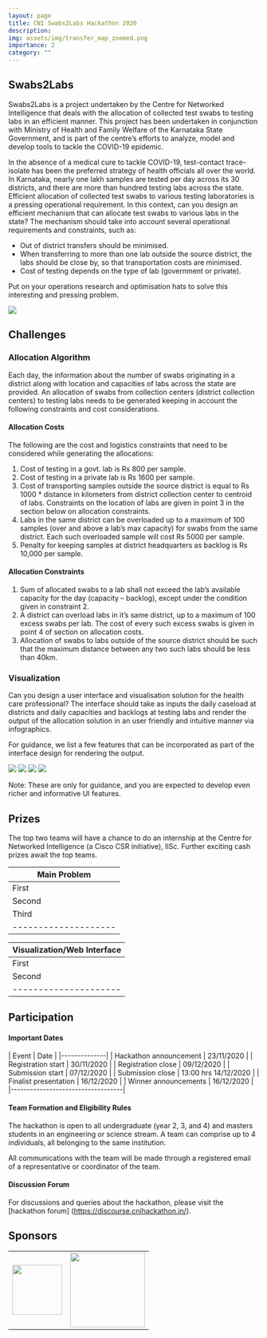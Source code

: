 ```yaml
---
layout: page
title: CNI Swabs2Labs Hackathon 2020
description:
img: assets/img/transfer_map_zoomed.png
importance: 2
category: ""
---
```



## Swabs2Labs
Swabs2Labs is a project undertaken by the Centre for Networked Intelligence that deals with the allocation of collected test swabs to testing labs in an efficient manner. This project has been undertaken in conjunction with Ministry of Health and Family Welfare of the Karnataka State Government, and is part of the centre’s efforts to analyze, model and develop tools to tackle the COVID-19 epidemic.

In the absence of a medical cure to tackle COVID-19, test-contact trace-isolate has been the preferred strategy of health officials all over the world. In Karnataka, nearly one lakh samples are tested per day across its 30 districts, and there are more than hundred testing labs across the state. Efficient allocation of collected test swabs to various testing laboratories is a pressing operational requirement. In this context, can you design an efficient mechanism that can allocate test swabs to various labs in the state? The mechanism should take into account several operational requirements and constraints, such as:
- Out of district transfers should be minimised.
- When transferring to more than one lab outside the source district, the labs should be close by, so that transportation costs are minimised.
- Cost of testing depends on the type of lab (government or private).

Put on your operations research and optimisation hats to solve this interesting and pressing problem.

<img src="{{ site.url }}{{ site.baseurl }}/assets/img/transfer_map_zoomed.png">

## Challenges

### Allocation Algorithm
Each day, the information about the number of swabs originating in a district along with location and capacities of labs across the state are provided. An allocation of swabs from collection centers (district collection centers) to testing labs needs to be generated keeping in account the following constraints and cost considerations.

#### Allocation Costs
The following are the cost and logistics constraints that need to be considered while generating the allocations:
1. Cost of testing in a govt. lab is Rs 800 per sample.
1. Cost of testing in a private lab is Rs 1600 per sample.
1. Cost of transporting samples outside the source district is equal to Rs 1000 * distance in kilometers from district collection center to centroid of labs. Constraints on the location of labs are given in point 3 in the section below on allocation constraints.
1. Labs in the same district can be overloaded up to a maximum of 100 samples (over and above a lab’s max capacity) for swabs from the same district. Each such overloaded sample will cost Rs 5000 per sample.
1. Penalty for keeping samples at district headquarters as backlog is Rs 10,000 per sample.

#### Allocation Constraints
1. Sum of allocated swabs to a lab shall not exceed the lab’s available capacity for the day (capacity – backlog), except under the condition given in constraint 2.
1. A district can overload labs in it’s same district, up to a maximum of 100 excess swabs per lab. The cost of every such excess swabs is given in point 4 of section on allocation costs.
1. Allocation of swabs to labs outside of the source district should be such that the maximum distance between any two such labs should be less than 40km.

### Visualization
Can you design a user interface and visualisation solution for the health care professional? The interface should take as inputs the daily caseload at districts and daily capacities and backlogs at testing labs and render the output of the allocation solution in an user friendly and intuitive manner via infographics. 

For guidance, we list a few features that can be incorporated as part of the interface design for rendering the output.

<img src="https://lh3.googleusercontent.com/DXGLGIEoVbFqPa-E9sFERzumIgyUiV-KXJwRzt9IANVHZ6PNQG9SBsSiXHeuX_cadNI5rb1MwqrgKdYBsLxm0BT82cppBXZiR42Z-KhFTbzms2Lyr-QnPItBiGGBEVvSTh2dBtCx">
<img src="https://lh5.googleusercontent.com/UkKxj2wtB2CSd879cQ8Yt3PMC6seuzyRaNJKaa-i9-IJv51pAO805E1hVkthiVJowaMqFdO2ucxJFv4peVIzABMljrjfAeU-vzwFPQgVT3eDTulM-aJ5gBRup5oGnn5Zl3U8d1qe">
<img src="https://lh3.googleusercontent.com/ywPtZeorkrKnD1QgMw-D1aZjwKyLbknF6pdKJNO1jJopJGjOpPcB7zh4vvfMFt0bCBFiSFMJqf2O0GQicBWCz9SUtpaemKOqs6xG7v4j_Xjk2C_8FU3LP7WtT6llanbhxx1Ihtt8">
<img src="https://lh6.googleusercontent.com/M-JlJIIPCa94a-uhJrUmFUfrkRrGK-jtdOhaG7rqtm1np4VYFr12FmNUEpJTS-goxTfv0CkwHZvhhHBIHv0c8u8ppjYRH0sna2c6Ni2Y21eyqKSwH_QNbaT8NamtA4LP23j_DHX6">

Note: These are only for guidance, and you are expected to develop even richer and informative UI features. 

## Prizes
The top two teams will have a chance to do an internship at the Centre for Networked Intelligence (a Cisco CSR initiative), IISc. Further exciting cash prizes await the top teams.

| Main Problem |
|--------------|
| First | Rs. 50,000 |
| Second | Rs. Rs. 30,000 |
| Third | Rs. 20,000 |
|--------------------|

| Visualization/Web Interface |
|-----------------------------|
| First | Rs. 30,000 |
| Second | Rs. 20,000 |
|---------------------|

## Participation

#### Important Dates

| Event | Date |
|--------------|
| Hackathon announcement | 23/11/2020 |
| Registration start | 30/11/2020 |
| Registration close | 09/12/2020 |
| Submission start | 07/12/2020 |
| Submission close | 13:00 hrs 14/12/2020 |
| Finalist presentation | 16/12/2020 |
| Winner announcements | 16/12/2020 |
|-----------------------------------|

#### Team Formation and Eligibility Rules
The hackathon is open to all undergraduate (year 2, 3, and 4) and masters students in an engineering or science stream. A team can comprise up to 4 individuals, all belonging to the same institution.

All communications with the team will be made through a registered email of a representative or coordinator of the team.

#### Discussion Forum
For discussions and queries about the hackathon, please visit the [hackathon forum] (https://discourse.cnihackathon.in/).

## Sponsors
<table>
<tr>
<td style="vertical-align:middle"><img src="{{ site.url }}{{ site.baseurl }}/assets/img/Cisco-CSR-Logos-horiz.jpg" height="100"></td>
<td style="vertical-align:middle"><img src="{{ site.url }}{{ site.baseurl }}/assets/img/IISc_logo-150x150.png" height="150"></td>
</tr>
</table>

